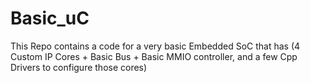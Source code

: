 # Basic_uC
 This Repo contains a code for a very basic Embedded SoC that has (4 Custom IP Cores + Basic Bus + Basic MMIO controller, and a few Cpp Drivers to configure those cores)
